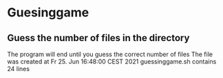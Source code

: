 # Guesinggame
## Guess the number of files in the directory
The program will end until you guess the correct number of files
The file was created at Fr 25. Jun 16:48:00 CEST 2021
guessinggame.sh contains 24 lines
